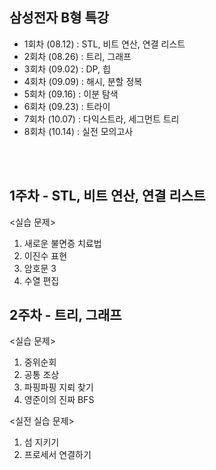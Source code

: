 ## 삼성전자 B형 특강

* 1회차 (08.12) : STL, 비트 연산, 연결 리스트
* 2회차 (08.26) : 트리, 그래프
* 3회차 (09.02) : DP, 힙
* 4회차 (09.09) : 해시, 분할 정복
* 5회차 (09.16) : 이분 탐색
* 6회차 (09.23) : 트라이
* 7회차 (10.07) : 다익스트라, 세그먼트 트리
* 8회차 (10.14) : 실전 모의고사

<br><br>

## 1주차 - STL, 비트 연산, 연결 리스트

<실습 문제>
1. 새로운 불면증 치료법
2. 이진수 표현
3. 암호문 3
4. 수열 편집


## 2주차 - 트리, 그래프

<실습 문제>
1. 중위순회
2. 공통 조상
3. 파핑파핑 지뢰 찾기
4. 영준이의 진짜 BFS

<실전 실습 문제>
1. 섬 지키기
2. 프로세서 연결하기
